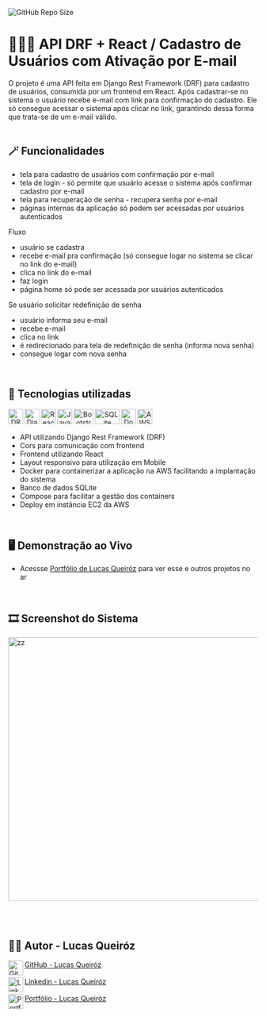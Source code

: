 ![GitHub Repo Size](https://img.shields.io/github/repo-size/lucas-qz/PortalVagasEmprego)

# 🧑🏼‍💻 API DRF + React / Cadastro de Usuários com Ativação por E-mail
O projeto é uma API feita em Django Rest Framework (DRF) para cadastro de usuários, consumida por um frontend em React. 
Após cadastrar-se no sistema o usuário recebe e-mail com link para confirmação do cadastro. Ele só consegue acessar o sistema após clicar no link, garantindo dessa forma que trata-se de um e-mail válido.
<br/><br/>

## 🪄 Funcionalidades
- tela para cadastro de usuários com confirmação por e-mail
- tela de login - só permite que usuário acesse o sistema após confirmar cadastro por e-mail
- tela para recuperação de senha - recupera senha por e-mail
- páginas internas da aplicação só podem ser acessadas por usuários autenticados

Fluxo
- usuário se cadastra
- recebe e-mail pra confirmação (só consegue logar no sistema se clicar no link do e-mail)
- clica no link do e-mail
- faz login
- página home só pode ser acessada por usuários autenticados

Se usuário solicitar redefinição de senha
- usuário informa seu e-mail
- recebe e-mail 
- clica no link
- é redirecionado para tela de redefinição de senha (informa nova senha)
- consegue logar com nova senha

<br/>


## 🚀 Tecnologias utilizadas 
<div align="center"> 
  
<img align="left" alt="DRF" height="30" width="30" src="https://camo.githubusercontent.com/30dc64811266b70d9aeababff3bb98cefc7f177903d49b91fecab5202ceea2df/687474703a2f2f6c75636173717a2e636f6d2e62722f7374617469632f7372632f706e672f6472662e706e67">
  <img align="left" alt="Django" height="30" width="30" src="https://camo.githubusercontent.com/2e1c5f30ca52c89470ca2018fd68bc46e4c24bee783e03409798531fe6b05799/68747470733a2f2f7374617469632d30302e69636f6e6475636b2e636f6d2f6173736574732e30302f646a616e676f2d69636f6e2d3136303678323034382d6c776d77317a37332e706e67">
<img align="left" alt="React" height="30" width="30" src="https://camo.githubusercontent.com/2822c17be1616affa2b8e7407ccfcea0cf3d6152f81d94a5a99fec5ffc3eeadb/68747470733a2f2f63646e312e69636f6e66696e6465722e636f6d2f646174612f69636f6e732f70726f6772616d696e672d646576656c6f706d656e742d382f32342f72656163745f6c6f676f2d3531322e706e67">
<img align="left" alt="JavaScript" height="30" width="30" src="https://upload.wikimedia.org/wikipedia/commons/6/6a/JavaScript-logo.png">
  
<img align="left" alt="Bootstrap" height="30" width="40" src="https://upload.wikimedia.org/wikipedia/commons/thumb/b/b2/Bootstrap_logo.svg/1280px-Bootstrap_logo.svg.png">
<img align="left" alt="SQLite" height="30" width="50" src="https://cdn.iconscout.com/icon/free/png-256/free-sqlite-282687.png?f=webp">
<img align="left" alt="Docker" height="30" width="30" src="https://static-00.iconduck.com/assets.00/docker-icon-2048x2048-5mc7mvtn.png">    
<img align="left" alt="AWS" height="30" width="30" src="https://saidvandeklundert.net/img/aws_logo.png">    
</div>
<br/><br/>

- API utilizando Django Rest Framework (DRF)
- Cors para comunicação com frontend
- Frontend utilizando React
- Layout responsivo para utilização em Mobile
- Docker para containerizar a aplicação na AWS facilitando a implantação do sistema
- Banco de dados SQLite
- Compose para facilitar a gestão dos containers
- Deploy em instância EC2 da AWS
<br/>

## 🖥️ Demonstração ao Vivo
- Acessse [Portfólio de Lucas Queiróz](http://lucasqz.com.br) para ver esse e outros projetos no ar
<br/>

## 🎞️ Screenshot do Sistema
<img width="532" alt="zz" src="https://github.com/user-attachments/assets/99a133ba-c76f-4d1f-bdf3-73b9cb4b5a45">

<br/><br/>



## 👨🏼 Autor - Lucas Queiróz
<div align="left"> 
<a  href="https://github.com/lucas-qz" target="_blank"><img align="left" alt="GitHub" height="30" width="30" src="https://cdn.worldvectorlogo.com/logos/github-icon-2.svg"> GitHub - Lucas Queiróz </a><br/><br/>
<a  href="https://www.linkedin.com/in/lucas-qz/" target="_blank"><img align="left" alt="Linkedin" height="30" width="30" src="https://upload.wikimedia.org/wikipedia/commons/c/ca/LinkedIn_logo_initials.png"> Linkedin - Lucas Queiróz </a><br/><br/>
<a  href="http://lucasqz.com.br" target="_blank"><img align="left" alt="Portfólio" height="30" width="30" src="https://cdn-icons-png.flaticon.com/512/5602/5602732.png"> Portfólio - Lucas Queiróz </a><br/><br/>
</div>
<br/><br/>

